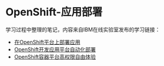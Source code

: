 # OpenShift-应用部署
学习过程中整理的笔记，内容来自IBM在线实验室发布的学习链接：
- [在OpenShift平台上部署应用](https://csc.cn.ibm.com/labs/lab/062e8b38-74e9-43e8-8d48-85932d4317b1/ed635533-3627-4ce9-b22b-8b1163ab2286#fwaj-tab2)
- [OpenShift开发应用平台自动化部署](https://csc.cn.ibm.com/labs/lab/15b1cafe-3e66-4fa2-aae6-01eb02b8079f/3bf93d20-86d8-4400-968f-c496cbe9f8ef)
- [OpenShift容器平台高权限自由体验](https://csc.cn.ibm.com/labs/lab/6eb5b25b-7faa-4570-ab59-e6c9f3e5e6d7/d254e967-2644-43e5-902c-1adf37f26b86)
